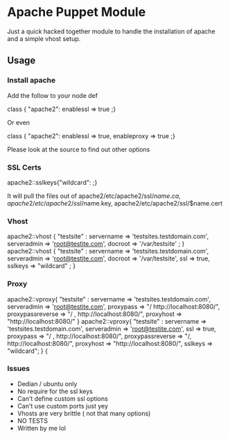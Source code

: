 # Apache Puppet Module

Just a quick hacked together module to handle the installation of apache and a simple vhost setup.

## Usage

### Install apache

Add the follow to your node def

 class { "apache2": enablessl => true ;}

 Or even 

 class { "apache2": enablessl => true, enableproxy => true ;}

 Please look at the source to find out other options

### SSL Certs
apache2::sslkeys{"wildcard": ;}

It will pull the files out of apache2/etc/apache2/ssl/$name.ca, apache2/etc/apache2/ssl/$name.key, apache2/etc/apache2/ssl/$name.cert


### Vhost

 apache2::vhost { "testsite" : servername => 'testsites.testdomain.com', serveradmin => 'root@testite.com', docroot => '/var/testsite' ; }
 apache2::vhost { "testsite" : servername => 'testsites.testdomain.com', serveradmin => 'root@testite.com', docroot => '/var/testsite',
                 ssl => true,  sslkeys => "wildcard" ; }

### Proxy
  apache2::vproxy{ "testsite" : servername => 'testsites.testdomain.com', serveradmin => 'root@testite.com',
                 proxypass => "/  http://localhost:8080/", proxypassreverse => "/ , http://localhost:8080/", proxyhost => "http://localhost:8080/" }
  apache2::vproxy{ "testsite" : servername => 'testsites.testdomain.com', serveradmin => 'root@testite.com', 
                 ssl => true, proxypass => "/ , http://localhost:8080/", proxypassreverse => "/,  http://localhost:8080/", proxyhost => "http://localhost:8080/", sslkeys => "wildcard"; }
{   
### Issues
  * Dedian / ubuntu only
  * No require for the ssl keys
  * Can't define custom ssl options
  * Can't use custom ports just yey
  * Vhosts are very brittle ( not that many options)
  * NO TESTS
  * Written by me lol 
